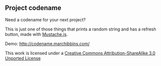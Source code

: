 ## Project codename

Need a codename for your next project?

This is just one of those things that prints a random string and has a refresh button, made with [Mustache.js](https://github.com/janl/mustache.js).

Demo: http://codename.marchibbins.com/

This work is licensed under a [Creative Commons Attribution-ShareAlike 3.0 Unported License](http://creativecommons.org/licenses/by-sa/3.0)
